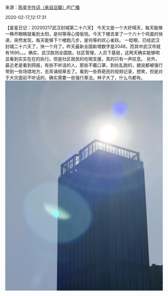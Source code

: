 来源：[陈星宇作词（来自豆瓣）](https://www.douban.com/people/chenxingyu2009/)的[广播](https://www.douban.com/people/chenxingyu2009/status/2816617322/)


2020-02-17_12:17:31


【星星日记：20200217武汉封城第二十六天】
今天又是一个大好晴天，每天能够一睁开眼睛就看到太阳，是何等得心情愉悦。今天下楼去拿了一个六十个鸡蛋的快递，突然发现，每天能够下个楼跑几步，是何等的欢心雀跃。
一眨眼，已经武汉封城二十六天了，快一个月了。昨天最新全国新增数字是2048，而其中武汉市就有1690。。。确实，武汉胜则全国胜。社区管理，人员下基层，这两天确实能够明显看到实实在在的执行。但是社区居民的吃喝支援，真的只有一声叹息。
另外，最近老是看到网报，有些不听话的人，那些不戴口罩，到处乱跑的，据说都被强行带到一些场馆地方，去背诵规章去了。看到一些奇葩民的视频记录，想笑，但是对于大灾面前不听话的，确实需要一些强行章法。林子大了，什么鸟都有。
![](./pic/2020-02-17_12:17:31-陈星宇作词的广播1.jpg)  

